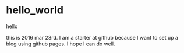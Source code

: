 # hello_world
hello

this is 2016 mar 23rd. 
I am a starter at github because I want to set up a blog using github pages.
I hope I can do well.
